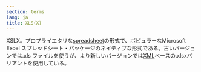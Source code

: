 ```yaml
---
section: terms
lang: ja
title: XLS(X)
---
```


XSLX。プロプライエタリな[spreadsheet](/glossary/ja/terms/spreadsheet/)の形式で、ポピュラーなMicrosoft Excel スプレッドシート・パッケージのネイティブな形式である。古いバージョンでは.xls ファイルを使うが、より新しいバージョンでは[XML](/glossary/ja/terms/xml/)ベースの.xlsxバリアントを使用している。

